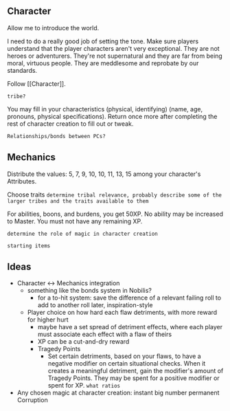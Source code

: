 ## Character
Allow me to introduce the world.

I need to do a really good job of setting the tone. Make sure players understand that the player characters aren't very exceptional. They are not heroes or adventurers. They're not supernatural and they are far from being moral, virtuous people. They are meddlesome and reprobate by our standards.

Follow [[Character]].

`tribe?`

You may fill in your characteristics (physical, identifying) (name, age, pronouns, physical specifications). Return once more after completing the rest of character creation to fill out or tweak.

`Relationships/bonds between PCs?`
## Mechanics
Distribute the values: 5, 7, 9, 10, 10, 11, 13, 15 among your character's Attributes.

Choose traits `determine tribal relevance, probably describe some of the larger tribes and the traits available to them`

For abilities, boons, and burdens, you get 50XP. No ability may be increased to Master. You must not have any remaining XP.

`determine the role of magic in character creation`

`starting items`
## Ideas
* Character <-> Mechanics integration
	* something like the bonds system in Nobilis?
		* for a to-hit system: save the difference of a relevant failing roll to add to another roll later, inspiration-style
	* Player choice on how hard each flaw detriments, with more reward for higher hurt
		* maybe have a set spread of detriment effects, where each player must associate each effect with a flaw of theirs
		* XP can be a cut-and-dry reward
		* Tragedy Points
			* Set certain detriments, based on your flaws, to have a negative modifier on certain situational checks. When it creates a meaningful detriment, gain the modifier's amount of Tragedy Points. They may be spent for a positive modifier or spent for XP. `what ratios`
* Any chosen magic at character creation: instant big number permanent Corruption